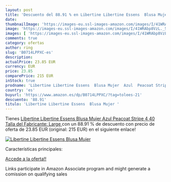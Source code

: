 ```yaml
---
layout: post
title: 'Descuento del 88.91 % en Libertine Libertine Essens  Blusa Mujer '
date: 
thumbnailImage: 'https://images-eu.ssl-images-amazon.com/images/I/41WRAbp8VzL._SL200_.jpg'
image: 'https://images-eu.ssl-images-amazon.com/images/I/41WRAbp8VzL._SL200_.jpg'
images: [ 'https://images-eu.ssl-images-amazon.com/images/I/41WRAbp8VzL._SL200_.jpg' ]
comments: true
category: ofertas
author: ring
slug: 'B0714LPPXC-es'
description:
actualPrice: 23.85 EUR
currency: EUR
price: 23.85
comparePrice: 215 EUR
inStock: true
prodname: 'Libertine Libertine Essens  Blusa Mujer  Azul  Peacoat Stripe 4   40  Talla del Fabricante: Large '
country: 'es'
buyurl: 'https://www.amazon.es/dp/B0714LPPXC/?tag=tolees-21'
descuento: '88.91'
titulo: 'Libertine Libertine Essens  Blusa Mujer '
---
```


Tienes [Libertine Libertine Essens  Blusa Mujer  Azul  Peacoat Stripe 4   40  Talla del Fabricante: Large ](https://www.amazon.es/dp/B0714LPPXC/?tag=tolees-21) con un 88.91 % de descuento con precio de oferta de 23.85 EUR (original: 215 EUR) en el siguiente enlace!

[![Libertine Libertine Essens  Blusa Mujer ](https://images-eu.ssl-images-amazon.com/images/I/41WRAbp8VzL._SL200_.jpg)](https://www.amazon.es/dp/B0714LPPXC/?tag=tolees-21)

Características principales:


[Accede a la oferta!!](https://www.amazon.es/dp/B0714LPPXC/?tag=tolees-21)

Links participate in Amazon Associate program and might generate a comission on qualifying sales


